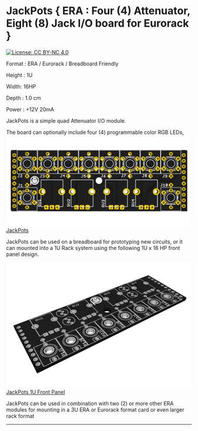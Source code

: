 # JackPots { ERA : Four (4) Attenuator, Eight (8) Jack I/O board for Eurorack }

[![License: CC BY-NC 4.0](https://img.shields.io/badge/License-CC%20BY--NC%204.0-lightgrey.svg)](https://creativecommons.org/licenses/by-nc/4.0/)

Format : ERA / Eurorack / Breadboard Friendly

Height : 1U 

Width: 16HP

Depth : 1.0 cm

Power : +12V 20mA

JackPots is a simple quad Attenuator I/O module.

The board can optionally include four (4) programmable color RGB LEDs,
[![thingSoC JackPots](https://github.com/PatternAgents/JackPots/blob/master/JackPots/images/JackPots_top.png?raw=true)JackPots](https://github.com/patternagents/JackPots)

JackPots can be used on a breadboard for prototyping new circuits,
or it can mounted into a 1U Rack system using the following 1U x 16 HP front panel design.

[![JackPots 1U Front Panel](https://github.com/PatternAgents/JackPots/blob/master/JackPots/images/JackPots_iso.png?raw=true)JackPots 1U Front Panel](https://github.com/patternagents/JackPots)

JackPots can be used in combination with two (2) or more other ERA modules
for mounting in a 3U ERA or Eurorack format card or even larger rack format

---------------------------------------

